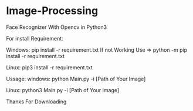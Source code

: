 # Image-Processing
Face Recognizer With Opencv in Python3 

For install Requirement:

Windows:
pip install -r requirement.txt
If not Working Use => python -m pip install -r requirement.txt

Linux:
pip3 install -r requirement.txt

Ussage:
windows:
python Main.py -i [Path of Your Image]

Linux:
python3 Main.py -i [Path of Your Image]

Thanks For Downloading
